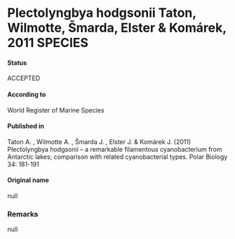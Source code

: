 # Plectolyngbya hodgsonii Taton, Wilmotte, Šmarda, Elster & Komárek, 2011 SPECIES

#### Status
ACCEPTED

#### According to
World Register of Marine Species

#### Published in
Taton A. , Wilmotte A. , Šmarda J. , Elster J. & Komárek J. (2011) Plectolyngbya hodgsonii – a remarkable filamentous cyanobacterium from Antarctic lakes; comparison with related cyanobacterial types. Polar Biology 34: 181-191

#### Original name
null

### Remarks
null
